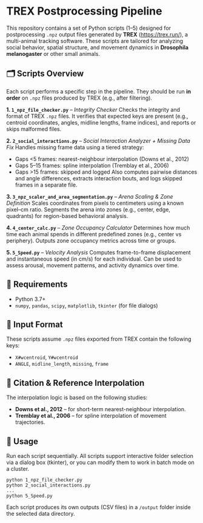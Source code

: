 # TREX Postprocessing Pipeline

This repository contains a set of Python scripts (1–5) designed for postprocessing `.npz` output files generated by **TREX** (https://trex.run/), a multi-animal tracking software. These scripts are tailored for analyzing social behavior, spatial structure, and movement dynamics in **Drosophila melanogaster** or other small animals.

## 🗂 Scripts Overview

Each script performs a specific step in the pipeline. They should be run **in order** on `.npz` files produced by TREX (e.g., after filtering).

**1. `1_npz_file_checker.py`** – _Integrity Checker_
Checks the integrity and format of TREX `.npz` files. It verifies that expected keys are present (e.g., centroid coordinates, angles, midline lengths, frame indices), and reports or skips malformed files.


**2. `2_social_interactions.py`** – _Social Interaction Analyzer + Missing Data Fix_
Handles missing frame data using a tiered strategy:
- Gaps <5 frames: nearest-neighbour interpolation (Downs et al., 2012)
- Gaps 5–15 frames: spline interpolation (Tremblay et al., 2006)
- Gaps >15 frames: skipped and logged
Also computes pairwise distances and angle differences, extracts interaction bouts, and logs skipped frames in a separate file.

**3. `3_npz_scaler_and_area_segmentation.py`** – _Arena Scaling & Zone Definition_
Scales coordinates from pixels to centimeters using a known pixel–cm ratio. Segments the arena into zones (e.g., center, edge, quadrants) for region-based behavioral analysis.

**4. `4_center_calc.py`** – _Zone Occupancy Calculator_
Determines how much time each animal spends in different predefined zones (e.g., center vs periphery). Outputs zone occupancy metrics across time or groups.

**5. `5_Speed.py`** – _Velocity Analysis_
Computes frame-to-frame displacement and instantaneous speed (in cm/s) for each individual. Can be used to assess arousal, movement patterns, and activity dynamics over time.

## 🔧 Requirements

- Python 3.7+
- `numpy`, `pandas`, `scipy`, `matplotlib`, `tkinter` (for file dialogs)

## 📁 Input Format

These scripts assume `.npz` files exported from TREX contain the following keys:
- `X#wcentroid`, `Y#wcentroid`
- `ANGLE`, `midline_length`, `missing`, `frame`

## 🧠 Citation & Reference Interpolation

The interpolation logic is based on the following studies:
- **Downs et al., 2012** – for short-term nearest-neighbour interpolation.
- **Tremblay et al., 2006** – for spline interpolation of movement trajectories.

## 📌 Usage

Run each script sequentially. All scripts support interactive folder selection via a dialog box (tkinter), or you can modify them to work in batch mode on a cluster.

```
python 1_npz_file_checker.py
python 2_social_interactions.py
...
python 5_Speed.py
```

Each script produces its own outputs (CSV files) in a `/output` folder inside the selected data directory.